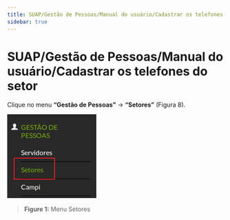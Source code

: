 ```yaml
---
title: SUAP/Gestão de Pessoas/Manual do usuário/Cadastrar os telefones do setor
sidebar: true
---
```


# SUAP/Gestão de Pessoas/Manual do usuário/Cadastrar os telefones do setor

Clique no menu **“Gestão de Pessoas”** → **“Setores”** (Figura 8).

![menusetores](../images/menusetores.png)
>**Figure 1:** Menu Setores